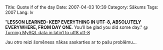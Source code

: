Title: Quote if of the day
Date: 2007-04-03 10:39
Category: Sākums
Tags: 2007
Lang: lv

"**LESSON LEARNED: KEEP EVERYTHING IN UTF-8, ABSOLUTELY EVERYWHERE, FROM DAY ONE**. You’ll be glad you did some day." @ [Turning MySQL data in latin1 to utf8 utf-8][1]

Jau otro reizi šomēness nākas saskarties ar to pašu problēmu...

  [1]: http://www.oreillynet.com/onlamp/blog/2006/01/turning_mysql_data_in_latin1_t.html
